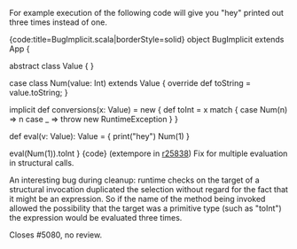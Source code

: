 For example execution of the following code will give you "hey" printed out three times instead of one.

{code:title=BugImplicit.scala|borderStyle=solid}
object BugImplicit extends App {

  abstract class Value {
  }

  case class Num(value: Int) extends Value {
    override def toString = value.toString;
  }

  implicit def conversions(x: Value) = new {
    def toInt =
      x match {
        case Num(n) => n
        case _ => throw new RuntimeException
      }
  }

  def eval(v: Value): Value = {
    print("hey")
    Num(1)
  }

  eval(Num(1)).toInt
}
{code}
(extempore in [r25838](https://codereview.scala-lang.org/fisheye/changelog/scala-svn?cs=25838)) Fix for multiple evaluation in structural calls.

An interesting bug during cleanup: runtime checks on the target of a
structural invocation duplicated the selection without regard for the
fact that it might be an expression. So if the name of the method being
invoked allowed the possibility that the target was a primitive type
(such as "toInt") the expression would be evaluated three times.

Closes #5080, no review.
